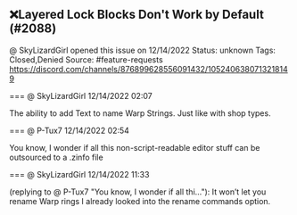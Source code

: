 ## ❌Layered Lock Blocks Don't Work by Default (#2088)
@ SkyLizardGirl opened this issue on 12/14/2022
Status: unknown
Tags: Closed,Denied
Source: #feature-requests https://discord.com/channels/876899628556091432/1052406380713218149


=== @ SkyLizardGirl 12/14/2022 02:07

The ability to add Text to name Warp Strings. Just like with shop types.

=== @ P-Tux7 12/14/2022 02:54

You know, I wonder if all this non-script-readable editor stuff can be outsourced to a .zinfo file

=== @ SkyLizardGirl 12/14/2022 11:33

(replying to @ P-Tux7 "You know, I wonder if all thi…"): It won’t let you rename Warp rings I already looked into the rename commands option.
